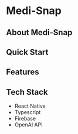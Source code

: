 # Medi-Snap

## About Medi-Snap

## Quick Start

## Features

## Tech Stack
- React Native
- Typescript
- Firebase
- OpenAI API
